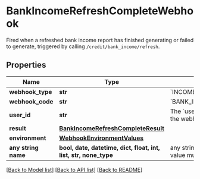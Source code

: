 # BankIncomeRefreshCompleteWebhook

Fired when a refreshed bank income report has finished generating or failed to generate, triggered by calling `/credit/bank_income/refresh`.

## Properties
Name | Type | Description | Notes
------------ | ------------- | ------------- | -------------
**webhook_type** | **str** | &#x60;INCOME&#x60; | 
**webhook_code** | **str** | &#x60;BANK_INCOME_REFRESH_COMPLETE&#x60; | 
**user_id** | **str** | The &#x60;user_id&#x60; corresponding to the user the webhook has fired for. | 
**result** | [**BankIncomeRefreshCompleteResult**](BankIncomeRefreshCompleteResult.md) |  | 
**environment** | [**WebhookEnvironmentValues**](WebhookEnvironmentValues.md) |  | 
**any string name** | **bool, date, datetime, dict, float, int, list, str, none_type** | any string name can be used but the value must be the correct type | [optional]

[[Back to Model list]](../README.md#documentation-for-models) [[Back to API list]](../README.md#documentation-for-api-endpoints) [[Back to README]](../README.md)


